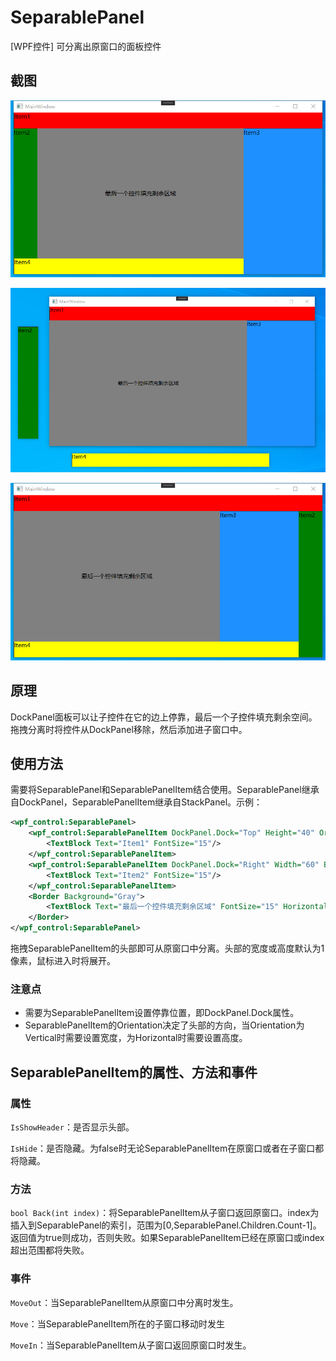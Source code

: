 # SeparablePanel
[WPF控件] 可分离出原窗口的面板控件

## 截图

![截图1](Images/image1.png)

![截图1](Images/image2.png)

![截图1](Images/image3.png)

## 原理

DockPanel面板可以让子控件在它的边上停靠，最后一个子控件填充剩余空间。拖拽分离时将控件从DockPanel移除，然后添加进子窗口中。

## 使用方法

需要将SeparablePanel和SeparablePanelItem结合使用。SeparablePanel继承自DockPanel，SeparablePanelItem继承自StackPanel。示例：

```xml
<wpf_control:SeparablePanel>
    <wpf_control:SeparablePanelItem DockPanel.Dock="Top" Height="40" Orientation="Horizontal" Background="Red">
        <TextBlock Text="Item1" FontSize="15"/>
    </wpf_control:SeparablePanelItem>
    <wpf_control:SeparablePanelItem DockPanel.Dock="Right" Width="60" Background="Green">
        <TextBlock Text="Item2" FontSize="15"/>
    </wpf_control:SeparablePanelItem>
    <Border Background="Gray">
        <TextBlock Text="最后一个控件填充剩余区域" FontSize="15" HorizontalAlignment="Center" VerticalAlignment="Center"/>
    </Border>
</wpf_control:SeparablePanel>
```

拖拽SeparablePanelItem的头部即可从原窗口中分离。头部的宽度或高度默认为1像素，鼠标进入时将展开。

### 注意点

* 需要为SeparablePanelItem设置停靠位置，即DockPanel.Dock属性。
* SeparablePanelItem的Orientation决定了头部的方向，当Orientation为Vertical时需要设置宽度，为Horizontal时需要设置高度。

## SeparablePanelItem的属性、方法和事件

### 属性

`IsShowHeader`：是否显示头部。

`IsHide`：是否隐藏。为false时无论SeparablePanelItem在原窗口或者在子窗口都将隐藏。

### 方法

`bool Back(int index)`：将SeparablePanelItem从子窗口返回原窗口。index为插入到SeparablePanel的索引，范围为[0,SeparablePanel.Children.Count-1]。返回值为true则成功，否则失败。如果SeparablePanelItem已经在原窗口或index超出范围都将失败。

### 事件

`MoveOut`：当SeparablePanelItem从原窗口中分离时发生。

`Move`：当SeparablePanelItem所在的子窗口移动时发生

`MoveIn`：当SeparablePanelItem从子窗口返回原窗口时发生。